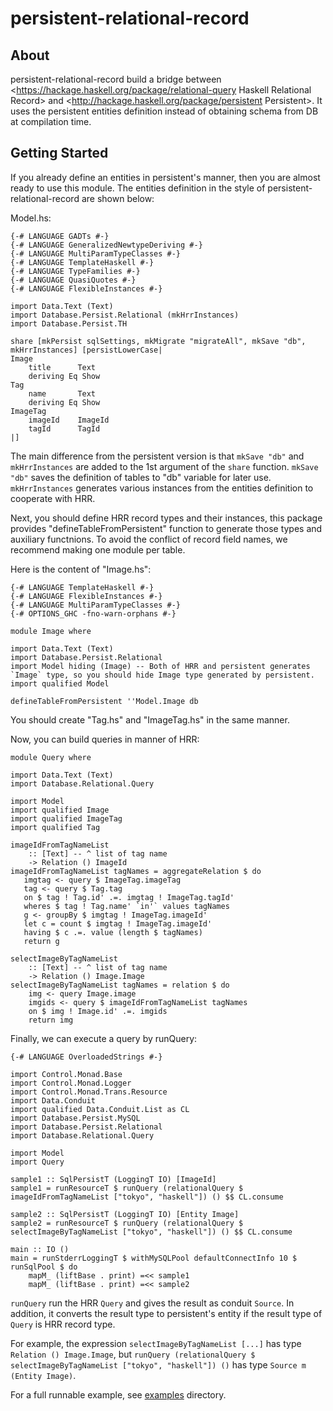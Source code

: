 persistent-relational-record
============================

## About ##

persistent-relational-record build a bridge between <https://hackage.haskell.org/package/relational-query Haskell Relational Record>
and <http://hackage.haskell.org/package/persistent Persistent>.
It uses the persistent entities definition instead of obtaining schema from DB at compilation time.

## Getting Started ##

If you already define an entities in persistent's manner, then you are almost ready to use this module.
The entities definition in the style of persistent-relational-record are shown below:

Model.hs:

~~~~ {.haskell}
{-# LANGUAGE GADTs #-}
{-# LANGUAGE GeneralizedNewtypeDeriving #-}
{-# LANGUAGE MultiParamTypeClasses #-}
{-# LANGUAGE TemplateHaskell #-}
{-# LANGUAGE TypeFamilies #-}
{-# LANGUAGE QuasiQuotes #-}
{-# LANGUAGE FlexibleInstances #-}

import Data.Text (Text)
import Database.Persist.Relational (mkHrrInstances)
import Database.Persist.TH

share [mkPersist sqlSettings, mkMigrate "migrateAll", mkSave "db", mkHrrInstances] [persistLowerCase|
Image
    title      Text
    deriving Eq Show
Tag
    name       Text
    deriving Eq Show
ImageTag
    imageId    ImageId
    tagId      TagId
|]
~~~~

The main difference from the persistent version is that `mkSave "db"` and `mkHrrInstances` are added to the 1st argument of the `share` function.
`mkSave "db"` saves the definition of tables to "db" variable for later use.
`mkHrrInstances` generates various instances from the entities definition to cooperate with HRR.

Next, you should define HRR record types and their instances,
this package provides "defineTableFromPersistent" function to generate those types and auxiliary functnions.
To avoid the conflict of record field names, we recommend making one module per table.

Here is the content of "Image.hs":

~~~~ {.haskell}
{-# LANGUAGE TemplateHaskell #-}
{-# LANGUAGE FlexibleInstances #-}
{-# LANGUAGE MultiParamTypeClasses #-}
{-# OPTIONS_GHC -fno-warn-orphans #-}

module Image where

import Data.Text (Text)
import Database.Persist.Relational
import Model hiding (Image) -- Both of HRR and persistent generates `Image` type, so you should hide Image type generated by persistent.
import qualified Model

defineTableFromPersistent ''Model.Image db
~~~~

You should create "Tag.hs" and "ImageTag.hs" in the same manner.

Now, you can build queries in manner of HRR:

~~~~ {.haskell}
module Query where

import Data.Text (Text)
import Database.Relational.Query

import Model
import qualified Image
import qualified ImageTag
import qualified Tag

imageIdFromTagNameList
    :: [Text] -- ^ list of tag name
    -> Relation () ImageId
imageIdFromTagNameList tagNames = aggregateRelation $ do
   imgtag <- query $ ImageTag.imageTag
   tag <- query $ Tag.tag
   on $ tag ! Tag.id' .=. imgtag ! ImageTag.tagId'
   wheres $ tag ! Tag.name' `in'` values tagNames
   g <- groupBy $ imgtag ! ImageTag.imageId'
   let c = count $ imgtag ! ImageTag.imageId'
   having $ c .=. value (length $ tagNames)
   return g

selectImageByTagNameList
    :: [Text] -- ^ list of tag name
    -> Relation () Image.Image
selectImageByTagNameList tagNames = relation $ do
    img <- query Image.image
    imgids <- query $ imageIdFromTagNameList tagNames
    on $ img ! Image.id' .=. imgids
    return img
~~~~

Finally, we can execute a query by runQuery:

~~~~ {.haskell}
{-# LANGUAGE OverloadedStrings #-}

import Control.Monad.Base
import Control.Monad.Logger
import Control.Monad.Trans.Resource
import Data.Conduit
import qualified Data.Conduit.List as CL
import Database.Persist.MySQL
import Database.Persist.Relational
import Database.Relational.Query

import Model
import Query

sample1 :: SqlPersistT (LoggingT IO) [ImageId]
sample1 = runResourceT $ runQuery (relationalQuery $ imageIdFromTagNameList ["tokyo", "haskell"]) () $$ CL.consume

sample2 :: SqlPersistT (LoggingT IO) [Entity Image]
sample2 = runResourceT $ runQuery (relationalQuery $ selectImageByTagNameList ["tokyo", "haskell"]) () $$ CL.consume

main :: IO ()
main = runStderrLoggingT $ withMySQLPool defaultConnectInfo 10 $ runSqlPool $ do
    mapM_ (liftBase . print) =<< sample1
    mapM_ (liftBase . print) =<< sample2
~~~~

`runQuery` run the HRR `Query` and gives the result as conduit `Source`.
In addition, it converts the result type to persistent's entity if the result type of `Query` is HRR record type.

For example, the expression `selectImageByTagNameList [...]` has type `Relation () Image.Image`,
but `runQuery (relationalQuery $ selectImageByTagNameList ["tokyo", "haskell"]) ()` has type `Source m (Entity Image)`.

For a full runnable example, see [examples](https://github.com/himura/persistent-relational-record/tree/master/examples/) directory.
